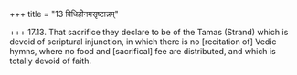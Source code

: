 +++
title = "13 विधिहीनमसृष्टान्नम्"

+++
17.13. That sacrifice they declare to be of the Tamas (Strand) which is
devoid of scriptural injunction, in which there is no \[recitation of\]
Vedic hymns, where no food and \[sacrifical\] fee are distributed, and
which is totally devoid of faith.
